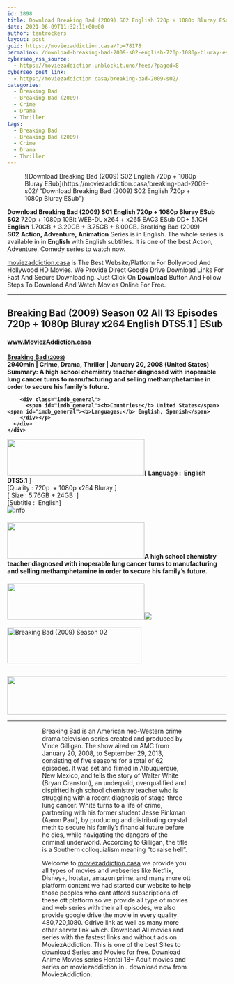 ```yaml
---
id: 1898
title: Download Breaking Bad (2009) S02 English 720p + 1080p Bluray ESub
date: 2021-06-09T11:32:11+00:00
author: tentrockers
layout: post
guid: https://moviezaddiction.casa/?p=78178
permalink: /download-breaking-bad-2009-s02-english-720p-1080p-bluray-esub/
cyberseo_rss_source:
  - https://moviezaddiction.unblockit.uno/feed/?paged=8
cyberseo_post_link:
  - https://moviezaddiction.casa/breaking-bad-2009-s02/
categories:
  - Breaking Bad
  - Breaking Bad (2009)
  - Crime
  - Drama
  - Thriller
tags:
  - Breaking Bad
  - Breaking Bad (2009)
  - Crime
  - Drama
  - Thriller
---
```

<figure class="entry-thumbnail">![Download Breaking Bad (2009) S02 English 720p + 1080p Bluray ESub](https://moviezaddiction.casa/breaking-bad-2009-s02/ "Download Breaking Bad (2009) S02 English 720p + 1080p Bluray ESub")  
</figure> 

**Download Breaking Bad (2009) S01 English 720p + 1080p Bluray ESub S02**&nbsp;720p + 1080p 10Bit WEB-DL x264 + x265 EAC3 ESub DD+ 5.1CH **English** 1.70GB + 3.20GB + 3.75GB + 8.00GB. Breaking Bad (2009) **S02**&nbsp;**Action, Adventure, Animation** Series is in English. The whole series is available in in **English** with English subtitles. It is one of the best Action, Adventure, Comedy series to watch now.

[moviezaddiction.casa](https://moviezaddiction.casa/category/hollywood-movies/) is The Best Website/Platform For Bollywood And Hollywood HD Movies. We Provide Direct Google Drive Download Links For Fast And Secure Downloading. Just Click On **Download** Button And Follow Steps To Download And Watch Movies Online For Free.

* * *

## <span>Breaking Bad (2009) Season 02 All 13 Episodes 720p + 1080p Bluray x264 English DTS5.1 ] ESub</span>

#### <span>~~www.MoviezAddiction.casa~~ </span><span><b></p> 

<div class="imdb_container">
  <div>
    <div class="imdb_dark">
      <div class="imdb_right">
        <span id="movie_title"><a href="https://www.imdb.com/title/tt0903747" target="_blank" rel="noopener">Breaking Bad<small> (2008)</small></a></span><br /> <span id="genres">2940min | Crime, Drama, Thriller | January 20, 2008 (United States)</span> <span id="summary"><b>Summary: </b>A high school chemistry teacher diagnosed with inoperable lung cancer turns to manufacturing and selling methamphetamine in order to secure his family&#8217;s future.</span></p> 
        
        <div class="imdb_general">
          <span id="imdb_general"><b>Countries:</b> United States</span><span id="imdb_general"><b>Languages:</b> English, Spanish</span>
        </div></p>
      </div>
    </div>
  </div>
</div>

<p>
  </b></span><img loading="lazy" class="aligncenter" src="https://moviezaddiction.casa/wp-content/uploads/2018/02/Media-Info.png?zoom=0.8099999785423279&resize=315%2C83&ssl=1" width="315" height="83" /><span><span><strong>[ Language :&nbsp; English DTS5.1</strong>&nbsp;]</span><br /><span>[Quality : 720p&nbsp; + 1080p x264 Bluray ]</span><br /><span>[ Size : 5.76GB + 24GB&nbsp; ]</span><br /><span>[Subtitle :&nbsp; English]</span><br /></span><img class="aligncenter" src="https://1.bp.blogspot.com/-1EIwqQp90X4/YI2HrisNUwI/AAAAAAAACjQ/SnsoR_8BQ8wPTBxLJCQzsWd2M1Qv4VOQwCLcBGAsYHQ/s0/AusysgD.png" alt="info" usemap="#workmap" />
</p>

<map name="workmap">
  <area alt="imdb" coords="0,0,80,40" shape="rect" href="https://www.imdb.com/title/tt0903747/" target="_blank" />
  
  <area alt="youtube" coords="100,0,180,40" shape="rect" href="https://www.youtube.com/watch?v=I-8914DuyhY" target="_blank" />
</map></h4> 

<h4 class="firstHeading">
  <img loading="lazy" class="aligncenter" src="https://moviezaddiction.casa//wp-content/uploads/2018/02/Plot.jpeg?zoom=0.8099999785423279&resize=315%2C83&ssl=1" width="315" height="83" /><span>A high school chemistry teacher diagnosed with inoperable lung cancer turns to manufacturing and selling methamphetamine in order to secure his family’s future.</span>
</h4>

<div class="wp-block-image">
  <h4 class="aligncenter">
    <img loading="lazy" class="aligncenter" src="https://moviezaddiction.casa/wp-content/uploads/2018/02/Screenshots-Button.png?zoom=0.8099999785423279&resize=315%2C83&ssl=1" width="315" height="83" /><img src="https://1.bp.blogspot.com/-5Gh4mwlAZ28/YMCgjF4vZ_I/AAAAAAAAEEc/UdM01K5UZ-EdsjTbS3oTiXdSw4Z-VM2MACLcBGAsYHQ/s16000/Breaking%2BBad%2B%25282009%2529%2BS02E02%2B%255B%2BGrilled%2B%255D%2B720p%2BBluray%2Bx264%2BEnglish%2BHE-AAC5.1%2BESubs%2B%255BWww.MoviezAddiction.casa%255D_s.jpg" />
  </h4>
</div>

<p>
  <img loading="lazy" class="aligncenter" src="https://moviezaddiction.casa//wp-content/uploads/2018/02/Download-Button-1.png?zoom=0.8099999785423279&resize=300%2C80&ssl=1" alt="Breaking Bad (2009) Season 02" width="308" height="82" />
</p>

<h2>
</h2>

<p>
  <img loading="lazy" class="aligncenter" src="https://moviezaddiction.casa//wp-content/uploads/2017/11/cooltext264331638999588.gif" width="675" height="88" />
</p>

<hr />

<div class="wp-block-image">
  <figure class="aligncenter"> <figure class="aligncenter"> 
  
  <p>
    Breaking Bad is an American neo-Western crime drama television series created and produced by Vince Gilligan. The show aired on AMC from January 20, 2008, to September 29, 2013, consisting of five seasons for a total of 62 episodes. It was set and filmed in Albuquerque, New Mexico, and tells the story of Walter White (Bryan Cranston), an underpaid, overqualified and dispirited high school chemistry teacher who is struggling with a recent diagnosis of stage-three lung cancer. White turns to a life of crime, partnering with his former student Jesse Pinkman (Aaron Paul), by producing and distributing crystal meth to secure his family’s financial future before he dies, while navigating the dangers of the criminal underworld. According to Gilligan, the title is a Southern colloquialism meaning “to raise hell”.
  </p>
  
  <p>
    Welcome to <a href="https://moviezaddiction.casa/category/hollywood-movies/">moviezaddiction.casa</a> we provide you all types of movies and webseries like Netflix, Disney+, hotstar, amazon prime, and many more ott platform content we had started our website to help those peoples who cant afford subscriptions of these ott platform so we provide all type of movies and web series with their all episodes, we also provide google drive the movie in every quality 480,720,1080. Gdrive link as well as many more other server link which. Download All movies and series with the fastest links and without ads on MoviezAddiction. This is one of the best Sites to download Series and Movies for free. Download Anime Movies series Hentai 18+ Adult movies and series on moviezaddiction.in.. download now from MoviezAddiction.
  </p></figure> 
  
  <p>
    <img class="aligncenter" src="https://moviezaddiction.casa/breaking-bad-2009-s02/moviezaddiction.casa/links/wp-content/uploads/2017/11/cooltext264331638999588.gif" alt />
  </p></figure>
</div>